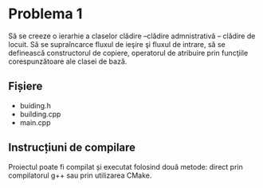 # Problema 1

Să se creeze o ierarhie a claselor clădire –clădire admnistrativă – clădire de locuit. Să se supraîncarce fluxul de ieşire şi fluxul de intrare, să se definească constructorul de copiere, operatorul de atribuire prin funcţiile corespunzătoare ale clasei de bază.


## Fișiere
- buiding.h 
- building.cpp
- main.cpp

## Instrucțiuni de compilare
Proiectul poate fi compilat și executat folosind două metode: direct prin compilatorul g++ sau prin utilizarea CMake.